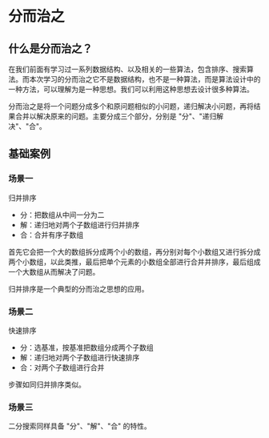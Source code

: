 <script setup>
import { loginRead } from '@/utils/login-read'

loginRead('j30021')
</script>

# <AppCode code="73" /> 分而治之

<ClientOnly><AppRead code="j30021" /></ClientOnly>

## 什么是分而治之？

在我们前面有学习过一系列数据结构、以及相关的一些算法，包含排序、搜索算法。而本次学习的分而治之它不是数据结构，也不是一种算法，而是算法设计中的一种方法，可以理解为是一种思想。我们可以利用这种思想去设计很多种算法。

分而治之是将一个问题分成多个和原问题相似的小问题，递归解决小问题，再将结果合并以解决原来的问题。主要分成三个部分，分别是 "分"、"递归解决"、"合"。

## 基础案例

### 场景一

归并排序

-   分：把数组从中间一分为二
-   解：递归地对两个子数组进行归并排序
-   合：合并有序子数组

首先它会把一个大的数组拆分成两个小的数组，再分别对每个小数组又进行拆分成两个小数组，以此类推，最后把单个元素的小数组全部进行合并并排序，最后组成一个大数组从而解决了问题。

归并排序是一个典型的分而治之思想的应用。

### 场景二

快速排序

-   分：选基准，按基准把数组分成两个子数组
-   解：递归地对两个子数组进行快速排序
-   合：对两个子数组进行合并

步骤如同归并排序类似。

### 场景三

二分搜索同样具备 "分"、"解"、"合" 的特性。

<AppComment />